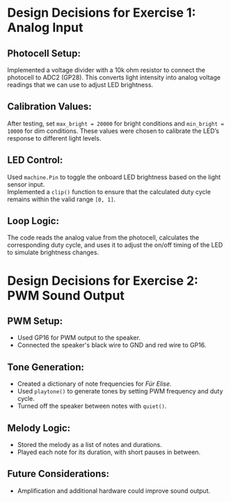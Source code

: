 # Design Decisions for Exercise 1: Analog Input

## Photocell Setup:
Implemented a voltage divider with a 10k ohm resistor to connect the photocell to ADC2 (GP28). This converts light intensity into analog voltage readings that we can use to adjust LED brightness.

## Calibration Values:
After testing, set `max_bright = 20000` for bright conditions and `min_bright = 10000` for dim conditions. These values were chosen to calibrate the LED’s response to different light levels.

## LED Control:
Used `machine.Pin` to toggle the onboard LED brightness based on the light sensor input.  
Implemented a `clip()` function to ensure that the calculated duty cycle remains within the valid range `[0, 1]`.

## Loop Logic:
The code reads the analog value from the photocell, calculates the corresponding duty cycle, and uses it to adjust the on/off timing of the LED to simulate brightness changes.

# Design Decisions for Exercise 2: PWM Sound Output

## PWM Setup:
- Used GP16 for PWM output to the speaker.
- Connected the speaker's black wire to GND and red wire to GP16.

## Tone Generation:
- Created a dictionary of note frequencies for *Für Elise*.
- Used `playtone()` to generate tones by setting PWM frequency and duty cycle.
- Turned off the speaker between notes with `quiet()`.

## Melody Logic:
- Stored the melody as a list of notes and durations.
- Played each note for its duration, with short pauses in between.

## Future Considerations:
- Amplification and additional hardware could improve sound output.
